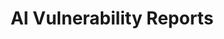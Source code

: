 ---
title: AI Vulnerability Reports
desc: Leverage artificial intelligence for advanced vulnerability assessments, producing accurate and efficient reports for informed decision-making.
img: public/images/features/7.svg
---